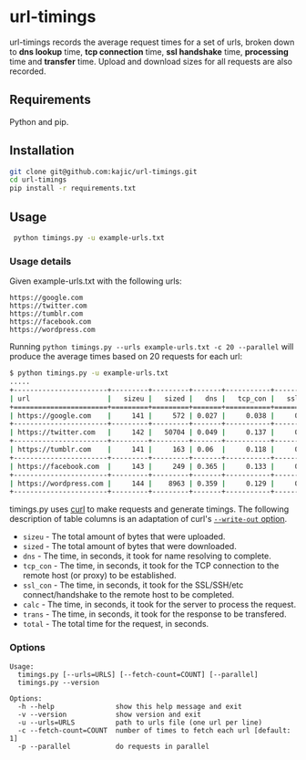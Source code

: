 # url-timings

url-timings records the average request times for a set of urls, broken down to **dns lookup** time, **tcp connection** time, **ssl handshake** time, **processing** time and **transfer** time. Upload and download sizes for all requests are also recorded.

## Requirements

Python and pip. 

## Installation

```bash
git clone git@github.com:kajic/url-timings.git
cd url-timings
pip install -r requirements.txt
```

## Usage

```bash
 python timings.py -u example-urls.txt
```

### Usage details

Given example-urls.txt with the following urls:

```
https://google.com
https://twitter.com
https://tumblr.com
https://facebook.com
https://wordpress.com
```

Running `python timings.py --urls example-urls.txt -c 20 --parallel` will produce the average times based on 20 requests for each url:

```bash
$ python timings.py -u example-urls.txt
.....
+-----------------------+---------+---------+-------+-----------+-----------+--------+---------+---------+
| url                   |   sizeu |   sized |   dns |   tcp_con |   ssl_con |   calc |   trans |   total |
+=======================+=========+=========+=======+===========+===========+========+=========+=========+
| https://google.com    |     141 |     572 | 0.027 |     0.038 |     0.118 |  0.076 |   0     |   0.259 |
+-----------------------+---------+---------+-------+-----------+-----------+--------+---------+---------+
| https://twitter.com   |     142 |   50704 | 0.049 |     0.137 |     0.302 |  0.216 |   0.404 |   1.108 |
+-----------------------+---------+---------+-------+-----------+-----------+--------+---------+---------+
| https://tumblr.com    |     141 |     163 | 0.06  |     0.118 |     0.273 |  0.12  |   0     |   0.571 |
+-----------------------+---------+---------+-------+-----------+-----------+--------+---------+---------+
| https://facebook.com  |     143 |     249 | 0.365 |     0.133 |     0.295 |  0.241 |   0     |   1.034 |
+-----------------------+---------+---------+-------+-----------+-----------+--------+---------+---------+
| https://wordpress.com |     144 |    8963 | 0.359 |     0.129 |     0.273 |  0.138 |   0     |   0.899 |
+-----------------------+---------+---------+-------+-----------+-----------+--------+---------+---------+
```

timings.py uses [curl](http://curl.haxx.se/) to make requests and generate timings. The following description of table columns is an adaptation of curl's [`--write-out` option](http://curl.haxx.se/docs/manpage.html).

* `sizeu` - The total amount of bytes that were uploaded.
* `sized` - The total amount of bytes that were downloaded.
* `dns` - The time, in seconds, it took for name resolving to complete.
* `tcp_con` - The time, in seconds, it took for the TCP connection to the remote host (or proxy) to be established.
* `ssl_con` - The time, in seconds, it took for the SSL/SSH/etc connect/handshake to the remote host to be completed.
* `calc` - The time, in seconds, it took for the server to process the request.
* `trans` - The time, in seconds, it took for the response to be transfered.
* `total` - The total time for the request, in seconds.


### Options
```doc
Usage:
  timings.py [--urls=URLS] [--fetch-count=COUNT] [--parallel]
  timings.py --version

Options:
  -h --help               show this help message and exit
  -v --version            show version and exit
  -u --urls=URLS          path to urls file (one url per line)
  -c --fetch-count=COUNT  number of times to fetch each url [default: 1]
  -p --parallel           do requests in parallel
```
